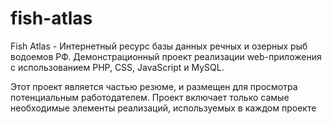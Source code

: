 # fish-atlas
Fish Atlas - Интернетный ресурс базы данных речных и озерных рыб водоемов РФ.
Демонстрационный проект реализации web-приложения с использованием PHP, CSS, JavaScript и MySQL.

Этот проект является частью резюме, и размещен для просмотра потенциальным работодателем. 
Проект включает только самые необходимые элементы реализаций, используемых в каждом проекте
